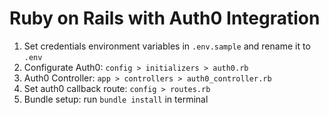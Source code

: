 # Ruby on Rails with Auth0 Integration

1. Set credentials environment variables in `.env.sample` and rename it to `.env`
2. Configurate Auth0: `config > initializers > auth0.rb`
3. Auth0 Controller: `app > controllers > auth0_controller.rb`
4. Set auth0 callback route: `config > routes.rb`
5. Bundle setup: run `bundle install` in terminal
